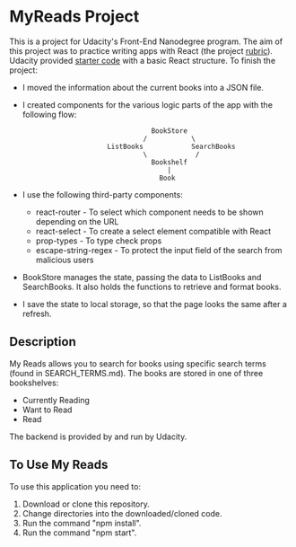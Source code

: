 # MyReads Project

This is a project for Udacity's Front-End Nanodegree program. The aim of this project was to practice writing apps with React (the project [rubric](https://review.udacity.com/#!/rubrics/918/view)).  Udacity provided [starter code](https://github.com/udacity/reactnd-project-myreads-starter) with a basic React structure.  To finish the project:
- I moved the information about the current books into a JSON file.
- I created components for the various logic parts of the app with the following flow:

                                      BookStore
                                    /           \
                           ListBooks            SearchBooks
                                    \            /
                                      Bookshelf
                                          |
                                        Book

- I use the following third-party components:
  - react-router - To select which component needs to be shown depending on the URL
  - react-select - To create a select element compatible with React
  - prop-types - To type check props
  - escape-string-regex - To protect the input field of the search from malicious users
- BookStore manages the state, passing the data to ListBooks and SearchBooks.  It also holds the functions to retrieve and format books.
- I save the state to local storage, so that the page looks the same after a refresh.

## Description
My Reads allows you to search for books using specific search terms (found in SEARCH_TERMS.md).  The books are stored in one of three bookshelves:  
 - Currently Reading
 - Want to Read
 - Read
 
 The backend is provided by and run by Udacity.

## To Use My Reads

To use this application you need to:

1. Download or clone this repository.
2. Change directories into the downloaded/cloned code.
3. Run the command "npm install".
4. Run the command "npm start".

